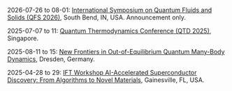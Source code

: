 2026-07-26 to 08-01: [International Symposium on Quantum Fluids and Solids (QFS 2026)](https://people.umass.edu/qfs98/info1.htm), South Bend, IN, USA. Announcement only.

2025-07-07 to 11: [Quantum Thermodynamics Conference (QTD 2025)](https://qtd2025.quantumlah.org), Singapore.

2025-08-11 to 15: [New Frontiers in Out-of-Equilibrium Quantum Many-Body Dynamics](https://pks.mpg.de/qudyn25), Dresden, Germany.

2025-04-28 to 29: [IFT Workshop AI-Accelerated Superconductor Discovery: From Algorithms to Novel Materials](https://sites.google.com/ufl.edu/ai-for-sc-workshop-2025), Gainesville, FL, USA.


